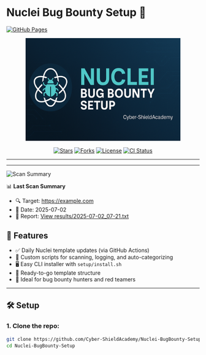 # Nuclei Bug Bounty Setup 🎯

[![GitHub Pages](https://img.shields.io/badge/Docs-Live-blue?logo=github)](https://Cyber-ShieldAcademy.github.io/Nuclei-BugBounty-Setup/)

<p align="center">
  <img src="docs-site/docs/images/banner.png" alt="Banner" width="80%"/>
</p>

<p align="center">
  <a href="https://github.com/Cyber-ShieldAcademy/Nuclei-BugBounty-Setup/stargazers"><img src="https://img.shields.io/github/stars/Cyber-ShieldAcademy/Nuclei-BugBounty-Setup?style=social" alt="Stars"/></a>
  <a href="https://github.com/Cyber-ShieldAcademy/Nuclei-BugBounty-Setup/network/members"><img src="https://img.shields.io/github/forks/Cyber-ShieldAcademy/Nuclei-BugBounty-Setup?style=social" alt="Forks"/></a>
  <a href="https://github.com/Cyber-ShieldAcademy/Nuclei-BugBounty-Setup/blob/main/LICENSE"><img src="https://img.shields.io/github/license/Cyber-ShieldAcademy/Nuclei-BugBounty-Setup" alt="License"/></a>
  <a href="https://github.com/Cyber-ShieldAcademy/Nuclei-BugBounty-Setup/actions"><img src="https://github.com/Cyber-ShieldAcademy/Nuclei-BugBounty-Setup/workflows/Daily%20Nuclei%20Template%20Update/badge.svg" alt="CI Status"/></a>
</p>

---
---

![Scan Summary](https://img.shields.io/badge/Latest%20Scan-Pending-blueviolet?logo=nuclei)


📊 **Last Scan Summary**

- 🔍 Target: https://example.com
- 📅 Date: 2025-07-02
- 📁 Report: [View results/2025-07-02_07-21.txt](results/2025-07-02_07-21.txt)


## 🚀 Features

- ✅ Daily Nuclei template updates (via GitHub Actions)
- 🧠 Custom scripts for scanning, logging, and auto-categorizing
- 🖥️ Easy CLI installer with `setup/install.sh`
- 🧩 Ready-to-go template structure
- 🧪 Ideal for bug bounty hunters and red teamers

---

## 🛠 Setup

### 1. Clone the repo:
```bash
git clone https://github.com/Cyber-ShieldAcademy/Nuclei-BugBounty-Setup.git
cd Nuclei-BugBounty-Setup

